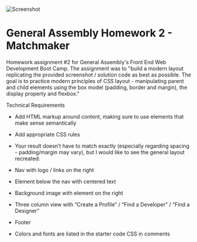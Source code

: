 ﻿![Screenshot
](https://raw.githubusercontent.com/Greg-Larson-NY/GA-Homework2/main/screen1.png)
# General Assembly Homework 2 - Matchmaker

Homework assignment #2 for General Assembly's Front End Web Development Boot Camp. The assignment was to "build a modern layout replicating the provided screenshot / solution code as best as possible. The goal is to practice modern principles of CSS layout - manipulating parent and child elements using the box model (padding, border and margin), the display property and flexbox."

Technical Requirements

  

-   Add HTML markup around content, making sure to use elements that make sense semantically
    
-   Add appropriate CSS rules
    

-   Your result doesn’t have to match exactly (especially regarding spacing - padding/margin may vary), but I would like to see the general layout recreated:
    

-   Nav with logo / links on the right
    
-   Element below the nav with centered text
    
-   Background image with element on the right
    
-   Three column view with “Create a Profile” / “Find a Developer” / “Find a Designer”
    
-   Footer
    

-   Colors and fonts are listed in the starter code CSS in comments




